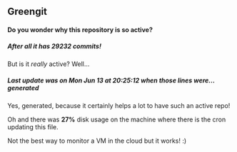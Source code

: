 ## Greengit

#### Do you wonder why this repository is so active?

##### After all it has 29232 commits!

But is it *really* active? Well...

##### Last update was on Mon Jun 13 at 20:25:12 when those lines were... generated

Yes, generated, because it certainly helps a lot to have such an active repo!

Oh and there was **27%** disk usage on the machine
where there is the cron updating this file.

Not the best way to monitor a VM in the cloud but it works! :)
